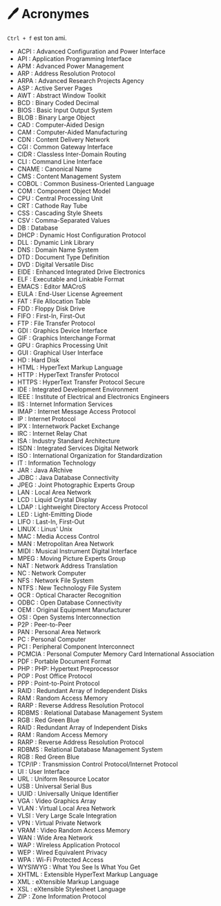 # 🖊 Acronymes

`Ctrl + f` est ton ami.

* ACPI : Advanced Configuration and Power Interface
* API : Application Programming Interface
* APM : Advanced Power Management
* ARP : Address Resolution Protocol
* ARPA : Advanced Research Projects Agency
* ASP : Active Server Pages
* AWT : Abstract Window Toolkit
* BCD : Binary Coded Decimal
* BIOS : Basic Input Output System
* BLOB : Binary Large Object
* CAD : Computer-Aided Design
* CAM : Computer-Aided Manufacturing
* CDN : Content Delivery Network
* CGI : Common Gateway Interface
* CIDR : Classless Inter-Domain Routing
* CLI : Command Line Interface
* CNAME : Canonical Name
* CMS : Content Management System
* COBOL : Common Business-Oriented Language
* COM : Component Object Model
* CPU : Central Processing Unit
* CRT : Cathode Ray Tube
* CSS : Cascading Style Sheets
* CSV : Comma-Separated Values
* DB : Database
* DHCP : Dynamic Host Configuration Protocol
* DLL : Dynamic Link Library
* DNS : Domain Name System
* DTD : Document Type Definition
* DVD : Digital Versatile Disc
* EIDE : Enhanced Integrated Drive Electronics
* ELF : Executable and Linkable Format
* EMACS : Editor MACroS
* EULA : End-User License Agreement
* FAT : File Allocation Table
* FDD : Floppy Disk Drive
* FIFO : First-In, First-Out
* FTP : File Transfer Protocol
* GDI : Graphics Device Interface
* GIF : Graphics Interchange Format
* GPU : Graphics Processing Unit
* GUI : Graphical User Interface
* HD : Hard Disk
* HTML : HyperText Markup Language
* HTTP : HyperText Transfer Protocol
* HTTPS : HyperText Transfer Protocol Secure
* IDE : Integrated Development Environment
* IEEE : Institute of Electrical and Electronics Engineers
* IIS : Internet Information Services
* IMAP : Internet Message Access Protocol
* IP : Internet Protocol
* IPX : Internetwork Packet Exchange
* IRC : Internet Relay Chat
* ISA : Industry Standard Architecture
* ISDN : Integrated Services Digital Network
* ISO : International Organization for Standardization
* IT : Information Technology
* JAR : Java ARchive
* JDBC : Java Database Connectivity
* JPEG : Joint Photographic Experts Group
* LAN : Local Area Network
* LCD : Liquid Crystal Display
* LDAP : Lightweight Directory Access Protocol
* LED : Light-Emitting Diode
* LIFO : Last-In, First-Out
* LINUX : Linus' Unix
* MAC : Media Access Control
* MAN : Metropolitan Area Network
* MIDI : Musical Instrument Digital Interface
* MPEG : Moving Picture Experts Group
* NAT : Network Address Translation
* NC : Network Computer
* NFS : Network File System
* NTFS : New Technology File System
* OCR : Optical Character Recognition
* ODBC : Open Database Connectivity
* OEM : Original Equipment Manufacturer
* OSI : Open Systems Interconnection
* P2P : Peer-to-Peer
* PAN : Personal Area Network
* PC : Personal Computer
* PCI : Peripheral Component Interconnect
* PCMCIA : Personal Computer Memory Card International Association
* PDF : Portable Document Format
* PHP : PHP: Hypertext Preprocessor
* POP : Post Office Protocol
* PPP : Point-to-Point Protocol
* RAID : Redundant Array of Independent Disks
* RAM : Random Access Memory
* RARP : Reverse Address Resolution Protocol
* RDBMS : Relational Database Management System
* RGB : Red Green Blue
* RAID : Redundant Array of Independent Disks
* RAM : Random Access Memory
* RARP : Reverse Address Resolution Protocol
* RDBMS : Relational Database Management System
* RGB : Red Green Blue
* TCP/IP : Transmission Control Protocol/Internet Protocol
* UI : User Interface
* URL : Uniform Resource Locator
* USB : Universal Serial Bus
* UUID : Universally Unique Identifier
* VGA : Video Graphics Array
* VLAN : Virtual Local Area Network
* VLSI : Very Large Scale Integration
* VPN : Virtual Private Network
* VRAM : Video Random Access Memory
* WAN : Wide Area Network
* WAP : Wireless Application Protocol
* WEP : Wired Equivalent Privacy
* WPA : Wi-Fi Protected Access
* WYSIWYG : What You See Is What You Get
* XHTML : Extensible HyperText Markup Language
* XML : eXtensible Markup Language
* XSL : eXtensible Stylesheet Language
* ZIP : Zone Information Protocol
